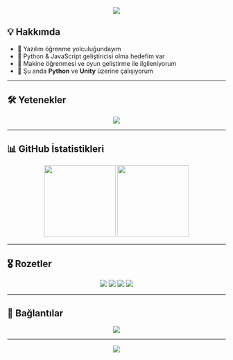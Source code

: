 <!-- Banner -->
<p align="center">
  <img src="https://capsule-render.vercel.app/api?type=waving&color=0:00BFFF,100:8A2BE2&height=200&section=header&text=Hi%20👋%20I'm%20Esat%20Codes&fontSize=40&fontColor=ffffff&animation=fadeIn" />
</p>

<!-- Hakkımda -->
## 💡 Hakkımda
- 🚀 Yazılım öğrenme yolculuğundayım  
- 🎯 Python & JavaScript geliştiricisi olma hedefim var  
- 🧠 Makine öğrenmesi ve oyun geliştirme ile ilgileniyorum  
- 📌 Şu anda **Python** ve **Unity** üzerine çalışıyorum  

---

<!-- Yetenekler -->
## 🛠️ Yetenekler
<p align="center">
  <a href="https://skillicons.dev">
    <img src="https://skillicons.dev/icons?i=python,java,js,html,css,react,yaml,git,github,vscode&theme=dark" />
  </a>
</p>

---

<!-- GitHub İstatistikleri -->
## 📊 GitHub İstatistikleri
<p align="center">
  <img src="https://github-readme-stats.vercel.app/api?username=esatcodes&show_icons=true&theme=tokyonight" height="165" />
  <img src="https://github-readme-stats.vercel.app/api/top-langs/?username=esatcodes&layout=compact&theme=tokyonight" height="165" />
</p>

---

<!-- Rozetler -->
## 🎖️ Rozetler
<p align="center">
  <img src="https://img.shields.io/badge/Code-Python-blue?style=for-the-badge&logo=python" />
  <img src="https://img.shields.io/badge/Code-JavaScript-yellow?style=for-the-badge&logo=javascript" />
  <img src="https://img.shields.io/badge/Editor-VSCode-0078d7?style=for-the-badge&logo=visualstudiocode" />
  <img src="https://img.shields.io/badge/Tools-Git-orange?style=for-the-badge&logo=git" />
</p>

---

<!-- Bağlantılar -->
## 🔗 Bağlantılar
<p align="center">
  <a href="https://github.com/esatcodes" target="_blank">
    <img src="https://img.shields.io/badge/GitHub-181717?style=for-the-badge&logo=github" />
  </a>
</p>

---

<!-- Footer -->
<p align="center">
  <img src="https://capsule-render.vercel.app/api?type=waving&color=0:00BFFF,100:8A2BE2&height=120&section=footer" />
</p>
